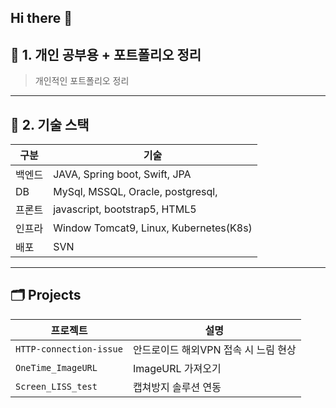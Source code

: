 ## Hi there 👋

<!--
**jooyeaon/jooyeaon** is a ✨ _special_ ✨ repository because its `README.md` (this file) appears on your GitHub profile.

Here are some ideas to get you started:

- 🔭 I’m currently working on ...
- 🌱 I’m currently learning ...
- 👯 I’m looking to collaborate on ...
- 🤔 I’m looking for help with ...
- 💬 Ask me about ...
- 📫 How to reach me: ...
- 😄 Pronouns: ...
- ⚡ Fun fact: ...

## ✅ 자주 쓰는 마크다운 문법 요약

| 기능 | 문법 예시 |
|------|-----------|
| 제목 | `#` ~ `######` |
| 강조 | `**굵게**`, `*기울임*`, `` `코드` `` |
| 코드 블록 | ```` ```yaml ~ ``` ```` |
| 리스트 | `-`, `1.`, `*` |
| 링크 | `[링크이름](url)` |
| 이미지 | `![대체텍스트](이미지주소)` |
| 줄 구분 | `---` 또는 `___` |

---

## 💡 팁

- **짧고 구조적인 문장** → 개발자에게 잘 읽히는 스타일
- **스크린샷/결과 캡처** 첨부 시 시각적 전달력 상승
- **정리 링크 연결** → 블로그나 Notion과 연동 시 포트폴리오화 가능



---

## 🛠️ README.md 작성 & 저장 방법 (2가지 방법)

### ✅ 방법 1. GitHub 웹에서 직접 작성

1. GitHub 저장소 접속 (`https://github.com/jooyeaon/JY_studying`)
2. 상단 `Add file` → `Create new file` 클릭
3. 파일명에 `README.md` 입력
4. 위 예시 내용을 붙여넣기
5. 하단 `Commit new file` 클릭 → 저장 완료!
-->


## 🚀 1. 개인 공부용 + 포트폴리오 정리

> 개인적인 포트폴리오 정리   

---

## 🧪 2. **기술 스택**

| 구분 | 기술 |
|------|------|
| 백엔드 | JAVA, Spring boot, Swift, JPA  |
| DB | MySql, MSSQL, Oracle, postgresql,  |
| 프론트 | javascript, bootstrap5, HTML5 |
| 인프라 | Window Tomcat9, Linux, Kubernetes(K8s) |
| 배포 | SVN |

---
## 🗂️ Projects

| 프로젝트 | 설명 |
|----------|------|
| `HTTP-connection-issue` | 안드로이드 해외VPN 접속 시 느림 현상 |
| `OneTime_ImageURL` | ImageURL 가져오기 |
| `Screen_LISS_test` | 캡쳐방지 솔루션 연동 |

